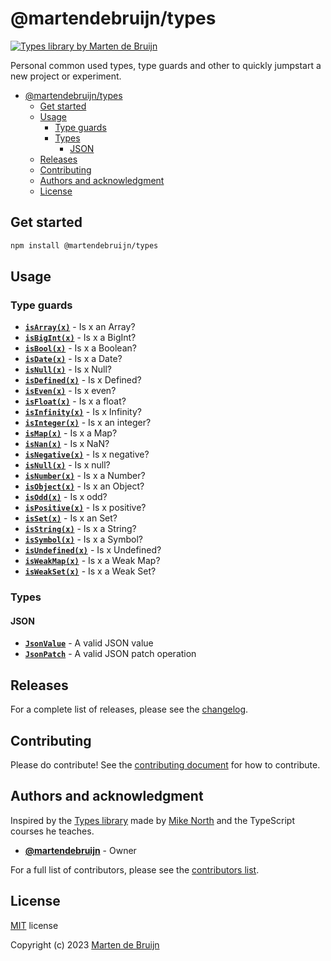 # @martendebruijn/types

<a href="https://www.npmjs.com/package/@martendebruijn/types" title="@martendebruijn/types">
  <img src="https://img.shields.io/npm/v/%40martendebruijn%2Ftypes?labelColor=%23004225&color=%23F5F5DC"
    alt="Types library by Marten de Bruijn"/>
</a>

Personal common used types, type guards and other to quickly jumpstart a new project
or experiment.

- [@martendebruijn/types](#martendebruijntypes)
  - [Get started](#get-started)
  - [Usage](#usage)
    - [Type guards](#type-guards)
    - [Types](#types)
      - [JSON](#json)
  - [Releases](#releases)
  - [Contributing](#contributing)
  - [Authors and acknowledgment](#authors-and-acknowledgment)
  - [License](#license)

## Get started

```sh
npm install @martendebruijn/types
```

## Usage

### Type guards

- **[`isArray(x)`](./src/guards/isArray.ts)** - Is x an Array?
- **[`isBigInt(x)`](./src/guards/isBigInt.ts)** - Is x a BigInt?
- **[`isBool(x)`](./src/guards/isBool.ts)** - Is x a Boolean?
- **[`isDate(x)`](./src/guards/isDate.ts)** - Is x a Date?
- **[`isNull(x)`](./src/guards/isNull.ts)** - Is x Null?
- **[`isDefined(x)`](./src/guards/isDefined.ts)** - Is x Defined?
- **[`isEven(x)`](./src/guards/isEven.ts)** - Is x even?
- **[`isFloat(x)`](./src/guards/isFloat.ts)** - Is x a float?
- **[`isInfinity(x)`](./src/guards/isInfinity.ts)** - Is x Infinity?
- **[`isInteger(x)`](./src/guards/isInteger.ts)** - Is x an integer?
- **[`isMap(x)`](./src/guards/isMap.ts)** - Is x a Map?
- **[`isNan(x)`](./src/guards/isNan.ts)** - Is x NaN?
- **[`isNegative(x)`](./src/guards/isNegative.ts)** - Is x negative?
- **[`isNull(x)`](./src/guards/isNull.ts)** - Is x null?
- **[`isNumber(x)`](./src/guards/isNumber.ts)** - Is x a Number?
- **[`isObject(x)`](./src/guards/isObject.ts)** - Is x an Object?
- **[`isOdd(x)`](./src/guards/isOdd.ts)** - Is x odd?
- **[`isPositive(x)`](./src/guards/isPositive.ts)** - Is x positive?
- **[`isSet(x)`](./src/guards/isSet.ts)** - Is x an Set?
- **[`isString(x)`](./src/guards/isString.ts)** - Is x a String?
- **[`isSymbol(x)`](./src/guards/isSymbol.ts)** - Is x a Symbol?
- **[`isUndefined(x)`](./src/guards/isUndefined.ts)** - Is x Undefined?
- **[`isWeakMap(x)`](./src/guards/isWeakMap.ts)** - Is x a Weak Map?
- **[`isWeakSet(x)`](./src/guards/isWeakSet.ts)** - Is x a Weak Set?

### Types

#### JSON

- **[`JsonValue`](./src/json/jsonValue.ts)** - A valid JSON value
- **[`JsonPatch`](./src/json/jsonPatch.ts)** - A valid JSON patch operation

## Releases

For a complete list of releases, please see the [changelog](./CHANGELOG.md).

## Contributing

Please do contribute! See the [contributing document](./CONTRIBUTING.md) for how
to contribute.

## Authors and acknowledgment

Inspired by the [Types library](https://github.com/mike-north/types) made by
[Mike North](https://github.com/mike-north) and the TypeScript courses he teaches.

- **[@martendebruijn](https://github.com/martendebruijn)** - Owner

For a full list of contributors, please see the [contributors list](https://github.com/martendebruijn/types/graphs/contributors).

## License

[MIT](./LICENSE) license

Copyright (c) 2023 [Marten de Bruijn](https://github.com/martendebruijn)
